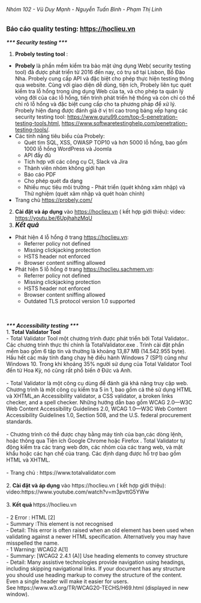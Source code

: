 <i> Nhóm 102 - Vũ Duy Mạnh - Nguyễn Tuấn Bình - Phạm Thị Linh </i>
<br>
<br>
<br>
<big><b> Báo cáo quality testing: https://hoclieu.vn </b></big>
<br>
<br>
<b> <i> *** Security testing ***</i> </b>
<br>
1. <b> Probely testing tool </b>:
  - <b>Probely</b> là phần mềm kiểm tra bảo mật ứng dụng Web( security testing tool) đã được phát triển từ 2016 đến nay, có trụ sở tại Lisbon, Bồ Đào Nha. Probely cung cấp API và đặc biệt cho phép thực hiện testing thông qua website. Cùng với giao diện dễ dùng, tiện ích,  Probely liên tục quét kiểm tra lỗ hổng trong ứng dụng Web của ta, và cho phép ta quản lý vòng đời của các lỗ hổng, tiến trình phát triển hệ thống và còn chỉ có thể chỉ rõ lỗ hổng và đặc biệt cung cấp cho ta phương pháp để xử lý. Probely hiện đang được đánh giá ở vị trí cao trong bảng xếp hạng các security testing tool: https://www.guru99.com/top-5-penetration-testing-tools.html, https://www.softwaretestinghelp.com/penetration-testing-tools/.
  - Các tính năng tiêu biểu của Probely:
    - Quét tìm SQL, XSS, OWASP TOP10 và hơn 5000 lỗ hổng, bao gồm 1000 lỗ hổng WordPress và Joomla
    - API đầy đủ
    - Tích hợp với các công cụ CI, Slack và Jira
    - Thành viên nhóm không giới hạn
    - Báo cáo PDF
    - Cho phép quét đa dạng 
    - Nhiều mục tiêu môi trường - Phát triển (quét không xâm nhập) và Thử nghiệm (quét xâm nhập và quét hoàn chỉnh)
  - Trang chủ https://probely.com/
2. <b>Cài đặt và áp dụng</b> vào https://hoclieu.vn ( kết hợp giới thiệu): video: https://youtu.be/6UpjhahzMqU
3. <big> <b> <i> Kết quả </i> </b> </big>
  - Phát hiện 4 lỗ hổng ở trang https://hoclieu.vn:
    - Referrer policy not defined
    - Missing clickjacking protection
    - HSTS header not enforced
    - Browser content sniffing allowed
  - Phát hiện 5 lỗ hổng ở trang https://hoclieu.sachmem.vn:
    - Referrer policy not defined
    - Missing clickjacking protection
    - HSTS header not enforced
    - Browser content sniffing allowed
    - Outdated TLS protocol version 1.0 supported
 
<br>
<br>
<b> <i> *** Accessibility testing ***</i> </b>
<br>
1. <b> Total Validator Tool </b> <br>
  - Total Validator Tool một chương trình được phát triển bởi Total Validator.. Các chương trình  thực thi chính là TotalValidator.exe . Trình cài đặt phần mềm bao gồm 6 tập tin và thường là khoảng 13,87 MB (14.542.955 byte). Hầu hết các máy tính đang chạy hệ điều hành Windows 7 (SP1) cũng như Windows 10. Trong khi khoảng 35% người sử dụng của Total Validator Tool đến từ Hoa Kỳ, nó cũng rất phổ biến ở Đức và Anh.
<br><br>
  - Total Validator là một công cụ dùng để đánh giá khả năng truy cập web. Chương trình là một công cụ kiểm tra 5 in 1, bao gồm cả thẻ sử dụng HTML và XHTML,an Accessibility validator, a CSS validator, a broken links checker, and a spell checker. Những hướng dẫn bao gồm WCAG 2.0—W3C Web Content Accessibility Guidelines 2.0, WCAG 1.0—W3C Web Content Accessibility Guidelines 1.0, Section 508, and the U.S. federal procurement standards.
<br><br>
  - Chương trình có thể được chạy bằng máy tính của bạn,các dòng lệnh, hoặc thông qua Tiện ích Google Chrome hoặc Firefox . Total Validator tự động kiểm tra các trang web đơn, các nhóm của các trang web, và mật khẩu hoặc các hạn chế của trang. Các định dạng được hỗ trợ bao gồm HTML và XHTML.
<br><br>
  - Trang chủ : https://www.totalvalidator.com
<br><br>
2. <b> Cài đặt và áp dụng</b> vào https://hoclieu.vn ( kết hợp giới thiệu): video:https://www.youtube.com/watch?v=m3pvttG5YWw
<br><br>
3. <b> Kết quả </b>https://hoclieu.vn
<br><br>
  - 2 Error : HTML [2] <br>
     - Summary :This element is not recognised<br>
     - Detail: This error is often raised when an old element has been used when validating against a newer HTML specification. Alternatively you may have misspelled the name.<br>
  - 1 Warning: WCAG2 A[1]<br>
      - Summary: [WCAG2 2.4.1 (A)] Use heading elements to convey structure<br>
     - Detail: Many assistive technologies provide navigation using headings, including skipping navigational links. If your document has any structure you should use heading markup to convey the structure of the content. Even a single header will make it easier for users.<br> 
    See https://www.w3.org/TR/WCAG20-TECHS/H69.html (displayed in new window).<br>
